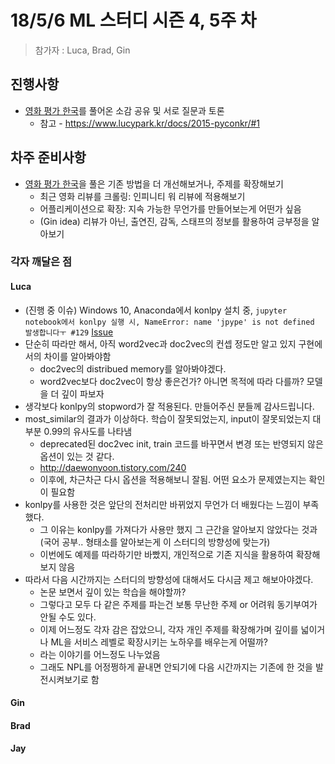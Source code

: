 # 18/5/6 ML 스터디 시즌 4, 5주 차

> 참가자 : Luca, Brad, Gin

## 진행사항

* [영화 평가 한국](https://github.com/e9t/nsmc/)를 풀어온 소감 공유 및 서로 질문과 토론
  * 참고 - https://www.lucypark.kr/docs/2015-pyconkr/#1

## 차주 준비사항

* [영화 평가 한국](https://github.com/e9t/nsmc/)을 풀은 기존 방법을 더 개선해보거나, 주제를 확장해보기
  * 최근 영화 리뷰를 크롤링: 인피니티 워 리뷰에 적용해보기
  * 어플리케이션으로 확장: 지속 가능한 무언가를 만들어보는게 어떤가 싶음
  * (Gin idea) 리뷰가 아닌, 출연진, 감독, 스태프의 정보를 활용하여 긍부정을 알아보기

### 각자 깨달은 점

#### Luca

* (진행 중 이슈) Windows 10, Anaconda에서 konlpy 설치 중, `jupyter notebook에서 konlpy 실행 시, NameError: name 'jpype' is not defined 발생합니다ㅜ #129` [Issue](https://github.com/konlpy/konlpy/issues/129)
* 단순히 따라만 해서, 아직 word2vec과 doc2vec의 컨셉 정도만 알고 있지 구현에서의 차이를 알아봐야함
  * doc2vec의 distribued memory를 알아봐야겠다.
  * word2vec보다 doc2vec이 항상 좋은건가? 아니면 목적에 따라 다를까? 모델을 더 깊이 파보자
* 생각보다 konlpy의 stopword가 잘 적용된다. 만들어주신 분들께 감사드립니다.
* most_similar의 결과가 이상하다. 학습이 잘못되었는지, input이 잘못되었는지 대부분 0.99의 유사도를 나타냄
  * deprecated된 doc2vec init, train 코드를 바꾸면서 변경 또는 반영되지 않은 옵션이 있는 것 같다.
  * http://daewonyoon.tistory.com/240
  * 이후에, 차근차근 다시 옵션을 적용해보니 잘됨. 어떤 요소가 문제였는지는 확인이 필요함
* konlpy를 사용한 것은 앞단의 전처리만 바뀌었지 무언가 더 배웠다는 느낌이 부족했다.
  * 그 이유는 konlpy를 가져다가 사용만 했지 그 근간을 알아보지 않았다는 것과(국어 공부.. 형태소를 알아보는게 이 스터디의 방향성에 맞는가)
  * 이번에도 예제를 따라하기만 바빴지, 개인적으로 기존 지식을 활용하여 확장해보지 않음
* 따라서 다음 시간까지는 스터디의 방향성에 대해서도 다시금 제고 해보아야겠다.
  * 논문 보면서 깊이 있는 학습을 해야할까?
  * 그렇다고 모두 다 같은 주제를 파는건 보통 무난한 주제 or 어려워 동기부여가 안될 수도 있다.
  * 이제 어느정도 각자 감은 잡았으니, 각자 개인 주제를 확장해가며 깊이를 넓이거나 ML을 서비스 레벨로 확장시키는 노하우를 배우는게 어떨까?
  * 라는 이야기를 어느정도 나누었음
  * 그래도 NPL를 어정쩡하게 끝내면 안되기에 다음 시간까지는 기존에 한 것을 발전시켜보기로 함

#### Gin

#### Brad

#### Jay
